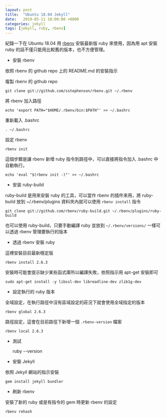 ```yaml
---
layout: post
title:  "Ubuntu 18.04 Jekyll"
date:   2019-05-11 18:00:00 +0800
categories: jekyll
tags: [jekyll, ruby, rbenv]
---
```


紀錄一下在 Ubuntu 18.04 用 [rbenv](https://github.com/sstephenson/rbenv) 安裝最新版 ruby 來使用，因為用 apt 安裝 ruby 的話不僅只能用比較舊的版本，也不方便管理。

* 安裝 rbenv

依照 rbenv 的 github repo 上的 README.md 的安裝指示

複製 rbenv 的 github repo

    git clone git://github.com/sstephenson/rbenv.git ~/.rbenv

將 rbenv 加入路徑

    echo 'export PATH="$HOME/.rbenv/bin:$PATH"' >> ~/.bashrc

重新載入 .bashrc

    . ~/.bashrc

設定 rbenv

    rbenv init

這個步驟是讓 rbenv 新增 ruby 指令到路徑中，可以直接將指令加入 .bashrc 中自動執行。

    echo 'eval "$(rbenv init -)"' >> ~/.bashrc

* 安装 ruby-build

ruby-build 是用來安裝 ruby 的工具，可以當作 rbenv 的插件來用，將 ruby-build 放到 ~/.rbenv/plugins 資料夾內就可以使用 `rbenv install` 指令

    git clone git://github.com/rbenv/ruby-build.git ~/.rbenv/plugins/ruby-build

也可以使用 ruby-build，只要手動編譯 ruby 並放到 `~/.rbenv/versions/` 一樣可以透過 rbenv 管理要執行的版本

* 透過 rbenv 安裝 ruby

這裡安裝目前最新穩定版

    rbenv install 2.6.3

安裝時可能會提示缺少某些函式庫所以編譯失敗，依照指示用 apt-get 安裝即可

    sudo apt-get install -y libssl-dev libreadline-dev zlib1g-dev

* 設定執行的 ruby 版本

全域設定，在執行路徑中沒有區域設定的莊況下就會使用全域指定的版本

    rbenv global 2.6.3

路徑設定，這會在目前路徑下新增一個 `.rbenv-version` 檔案

    rbenv local 2.6.3

* 測試

    ruby --version

* 安裝 Jekyll

依照 Jekyll 網站的指示安裝

    gem install jekyll bundler

* 刷新 rbenv 

安裝了新的 ruby 或是有指令的 gem 時更新 rbenv 的設定
    
    rbenv rehash